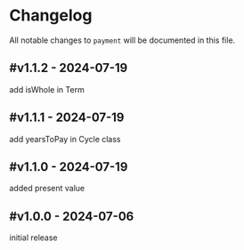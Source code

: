 # Changelog

All notable changes to `payment` will be documented in this file.

## #v1.1.2 - 2024-07-19

add isWhole in Term

## #v1.1.1 - 2024-07-19

add yearsToPay in Cycle class

## #v1.1.0 - 2024-07-19

added present value

## #v1.0.0 - 2024-07-06

initial release
